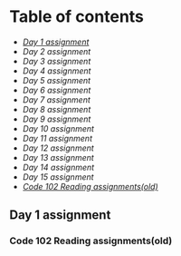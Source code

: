 # Table of contents

- [*Day 1 assignment*](#Day-1-assignment)
- *Day 2 assignment*
- *Day 3 assignment*
- *Day 4 assignment*
- *Day 5 assignment*
- *Day 6 assignment*
- *Day 7 assignment*
- *Day 8 assignment*
- *Day 9 assignment*
- *Day 10 assignment*
- *Day 11 assignment*
- *Day 12 assignment*
- *Day 13 assignment*
- *Day 14 assignment*
- *Day 15 assignment*
- [_Code 102 Reading assignments(old)_](https://github.com/S14mx/reading-notes#code-102-reading-assignmentsold)

## Day 1 assignment

### Code 102 Reading assignments(old)
